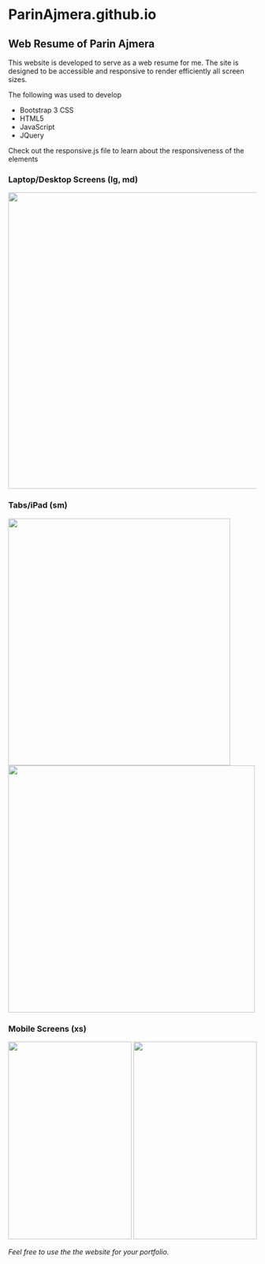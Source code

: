 # ParinAjmera.github.io
<h2>Web Resume of Parin Ajmera</h2>
<p>This website is developed to serve as a web resume for me. The site is designed to be accessible and responsive to render efficiently all screen sizes.</p>
<p>The following was used to develop</p>
<ul>
	<li>Bootstrap 3 CSS</li>
	<li>HTML5</li>
	<li>JavaScript</li>
	<li>JQuery</li>
</ul>

<p>Check out the responsive.js file to learn about the responsiveness of the elements</p>

<h3>Laptop/Desktop Screens (lg, md)</h3>
<img src = "https://cloud.githubusercontent.com/assets/14006263/23572276/c4ec1e0c-0022-11e7-8c7d-17d61e1c4d42.PNG" width="900" height="600">

<h3>Tabs/iPad (sm)</h3>
<img src = "https://cloud.githubusercontent.com/assets/14006263/23571817/214a4348-0020-11e7-9172-3ece74f46698.PNG" width="450" height="500">
<img src = "https://cloud.githubusercontent.com/assets/14006263/23571815/2148a43e-0020-11e7-9b7e-e9cbf214d6e2.PNG" width="500" height="500">

<h3>Mobile Screens (xs)</h3>
<img src = "https://cloud.githubusercontent.com/assets/14006263/23571814/21480c90-0020-11e7-9f8f-d7de0c6e9fa3.PNG" width="250" height="400">
<img src = "https://cloud.githubusercontent.com/assets/14006263/23571816/21493b06-0020-11e7-8009-359d3d1ba2fe.PNG" width="250" height="400">

<p><i>Feel free to use the the website for your portfolio.</i><p>

